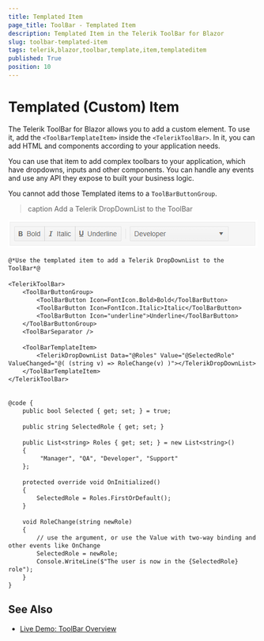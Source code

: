 ```yaml
---
title: Templated Item
page_title: ToolBar - Templated Item
description: Templated Item in the Telerik ToolBar for Blazor
slug: toolbar-templated-item
tags: telerik,blazor,toolbar,template,item,templateditem
published: True
position: 10
---
```


# Templated (Custom) Item

The Telerik ToolBar for Blazor allows you to add a custom element. To use it, add the `<ToolBarTemplateItem>` inside the `<TelerikToolBar>`. In it, you can add HTML and components according to your application needs.

You can use that item to add complex toolbars to your application, which have dropdowns, inputs and other components. You can handle any events and use any API they expose to built your business logic.

You cannot add those Templated items to a `ToolBarButtonGroup`.

>caption Add a Telerik DropDownList to the ToolBar

![templated item for the ToolBar](images/toolbar-templated-item.png)

````CSHTML
@*Use the templated item to add a Telerik DropDownList to the ToolBar*@

<TelerikToolBar>
    <ToolBarButtonGroup>
        <ToolBarButton Icon=FontIcon.Bold>Bold</ToolBarButton>
        <ToolBarButton Icon=FontIcon.Italic>Italic</ToolBarButton>
        <ToolBarButton Icon="underline">Underline</ToolBarButton>
    </ToolBarButtonGroup>
    <ToolBarSeparator />

    <ToolBarTemplateItem>
        <TelerikDropDownList Data="@Roles" Value="@SelectedRole" ValueChanged="@( (string v) => RoleChange(v) )"></TelerikDropDownList>
    </ToolBarTemplateItem>
</TelerikToolBar>


@code {
    public bool Selected { get; set; } = true;

    public string SelectedRole { get; set; }

    public List<string> Roles { get; set; } = new List<string>()
    {
         "Manager", "QA", "Developer", "Support"
    };

    protected override void OnInitialized()
    {
        SelectedRole = Roles.FirstOrDefault();
    }

    void RoleChange(string newRole)
    {
        // use the argument, or use the Value with two-way binding and other events like OnChange
        SelectedRole = newRole;
        Console.WriteLine($"The user is now in the {SelectedRole} role");
    }
}
````


## See Also

  * [Live Demo: ToolBar Overview](https://demos.telerik.com/blazor-ui/toolbar/overview)
